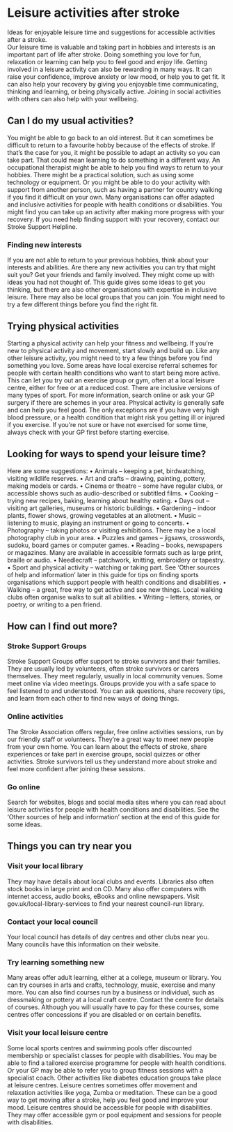 # Leisure activities after stroke

Ideas for enjoyable leisure time and suggestions for accessible activities after a stroke.  
Our leisure time is valuable and taking part in hobbies and interests is an important part of life after stroke. Doing something you love for fun, relaxation or learning can help you to feel good and enjoy life.
Getting involved in a leisure activity can also be rewarding in many ways. It can raise your confidence, improve anxiety or low mood, or help you to get fit. It can also help your recovery by giving you enjoyable time communicating, thinking and learning, or being physically active. Joining in social activities with others can also help with your wellbeing.

## Can I do my usual activities?
You might be able to go back to an old interest. But it can sometimes be difficult to return to a favourite hobby because of the effects of stroke. If that’s the case for you, it might be possible to adapt an activity so you can take part. That could mean learning to do something in a different way. An occupational therapist might be able to help you find ways to return to your hobbies.
There might be a practical solution, such as using some technology or equipment. Or you might be able to do your activity with support from another person, such as having a partner for country walking if you find it difficult on your own. Many organisations can offer adapted and inclusive activities for people with health conditions or disabilities.
You might find you can take up an activity after making more progress with your recovery. If you need help finding support with your recovery, contact our Stroke Support Helpline.
### Finding new interests
If you are not able to return to your previous hobbies, think about your interests and abilities. Are there any new activities you can try that might suit you? Get your friends and family involved. They might come up with ideas you had not thought of.
This guide gives some ideas to get you thinking, but there are also other organisations with expertise in inclusive leisure. There may also be local groups that you can join. You might need to try a few different things before you find the right fit.

## Trying physical activities
Starting a physical activity can help your fitness and wellbeing. If you’re new to physical activity and movement, start slowly and build up. Like any other leisure activity, you might need to try a few things before you find something you love.
Some areas have local exercise referral schemes for people with certain health conditions who want to start being more active. This can let you try out an exercise group or gym, often at a local leisure centre, either for free or at a reduced cost. There are inclusive versions of many types of sport. For more information, search online or ask your GP surgery if there are schemes in your area.
Physical activity is generally safe and can help you feel good. The only exceptions are if you have very high blood pressure, or a health condition that might risk you getting ill or injured if you exercise. If you’re not sure or have not exercised for some time, always check with your GP first before starting exercise.

## Looking for ways to spend your leisure time?
Here are some suggestions:
• Animals – keeping a pet, birdwatching, visiting wildlife reserves.
• Art and crafts – drawing, painting, pottery, making models or cards.
• Cinema or theatre – some have regular clubs, or accessible shows such as audio-described or subtitled films.
• Cooking – trying new recipes, baking, learning about healthy eating.
• Days out – visiting art galleries, museums or historic buildings.
• Gardening – indoor plants, flower shows, growing vegetables at an allotment.
• Music – listening to music, playing an instrument or going to concerts.
• Photography – taking photos or visiting exhibitions. There may be a local photography club in your area.
• Puzzles and games – jigsaws, crosswords, sudoku, board games or computer games.
• Reading – books, newspapers or magazines. Many are available in accessible formats such as large print, braille or audio.
• Needlecraft – patchwork, knitting, embroidery or tapestry.
• Sport and physical activity – watching or taking part. See ‘Other sources of help and information’ later in this guide for tips on finding sports organisations which support people with health conditions and disabilities.
• Walking – a great, free way to get active and see new things. Local walking clubs often organise walks to suit all abilities.
• Writing – letters, stories, or poetry, or writing to a pen friend.

## How can I find out more?
### Stroke Support Groups
Stroke Support Groups offer support to stroke survivors and their families. They are usually led by volunteers, often stroke survivors or carers themselves. They meet regularly, usually in local community venues. Some meet online via video meetings.
Groups provide you with a safe space to feel listened to and understood. You can ask questions, share recovery tips, and learn from each other to find new ways of doing things.
### Online activities
The Stroke Association offers regular, free online activities sessions, run by our friendly staff or volunteers. They’re a great way to meet new people from your own home. You can learn about the effects of stroke, share experiences or take part in exercise groups, social quizzes or other activities. Stroke survivors tell us they understand more about stroke and feel more confident after joining these sessions.
### Go online
Search for websites, blogs and social media sites where you can read about leisure activities for people with health conditions and disabilities. See the ‘Other sources of help and information’ section at the end of this guide for some ideas.

## Things you can try near you
### Visit your local library
They may have details about local clubs and events. Libraries also often stock books in large print and on CD. Many also offer computers with internet access, audio books, eBooks and online newspapers. Visit gov.uk/local-library-services to find your nearest council-run library.
### Contact your local council
Your local council has details of day centres and other clubs near you. Many councils have this information on their website.
### Try learning something new
Many areas offer adult learning, either at a college, museum or library. You can try courses in arts and crafts, technology, music, exercise and many more. You can also find courses run by a business or individual, such as dressmaking or pottery at a local craft centre. Contact the centre for details of courses. Although you will usually have to pay for these courses, some centres offer concessions if you are disabled or on certain benefits.
### Visit your local leisure centre
Some local sports centres and swimming pools offer discounted membership or specialist classes for people with disabilities. You may be able to find a tailored exercise programme for people with health conditions. Or your GP may be able to refer you to group fitness sessions with a specialist coach. Other activities like diabetes education groups take place at leisure centres.
Leisure centres sometimes offer movement and relaxation activities like yoga, Zumba or meditation. These can be a good way to get moving after a stroke, help you feel good and improve your mood.
Leisure centres should be accessible for people with disabilities. They may offer accessible gym or pool equipment and sessions for people with disabilities.

